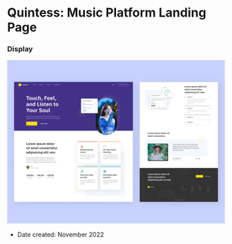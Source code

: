 # Quintess: Music Platform Landing Page

### Display
![Display](https://raw.githubusercontent.com/luqmanherifa/luqman-herifa-personal-portfolio-v2/main/public/works/quintess.png)

- Date created: November 2022
